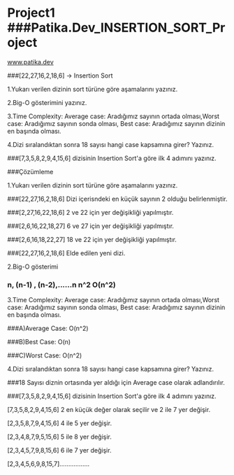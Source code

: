 # Project1 ###Patika.Dev_INSERTION_SORT_Project

www.patika.dev

###[22,27,16,2,18,6] -> Insertion Sort

1.Yukarı verilen dizinin sort türüne göre aşamalarını yazınız.

2.Big-O gösterimini yazınız.

3.Time Complexity: Average case: Aradığımız sayının ortada olması,Worst case: Aradığımız sayının sonda olması, Best case: Aradığımız sayının dizinin en başında olması.

4.Dizi sıralandıktan sonra 18 sayısı hangi case kapsamına girer? Yazınız.

###[7,3,5,8,2,9,4,15,6] dizisinin Insertion Sort'a göre ilk 4 adımını yazınız.

###Çözümleme

1.Yukarı verilen dizinin sort türüne göre aşamalarını yazınız.

###[22,27,16,2,18,6] Dizi içerisndeki en küçük sayının 2 olduğu belirlenmiştir.

###[2,27,16,22,18,6] 2 ve 22 için yer değişikliği yapılmıştır.

###[2,6,16,22,18,27] 6 ve 27 için yer değişikliği yapılmıştır.

###[2,6,16,18,22,27] 18 ve 22 için yer değişikliği yapılmıştır.

###[22,27,16,2,18,6] Elde edilen yeni dizi.

2.Big-O gösterimi

### n, (n-1) , (n-2),......n      n^2      O(n^2) 

3.Time Complexity: Average case: Aradığımız sayının ortada olması,Worst case: Aradığımız sayının sonda olması, Best case: Aradığımız sayının dizinin en başında olması.

###A)Average Case: O(n^2)

###B)Best Case: O(n)

###C)Worst Case: O(n^2)

4.Dizi sıralandıktan sonra 18 sayısı hangi case kapsamına girer? Yazınız.

###18 Sayısı diznin ortasında yer aldığı için Average case olarak adlandırılır.

###[7,3,5,8,2,9,4,15,6] dizisinin Insertion Sort'a göre ilk 4 adımını yazınız.

[7,3,5,8,2,9,4,15,6] 2 en küçük değer olarak seçilir ve 2 ile 7 yer değişir.

[2,3,5,8,7,9,4,15,6] 4 ile 5 yer değişir.

[2,3,4,8,7,9,5,15,6] 5 ile 8 yer değişir.

[2,3,4,5,7,9,8,15,6] 6 ile 7 yer değişir.

[2,3,4,5,6,9,8,15,7].................
